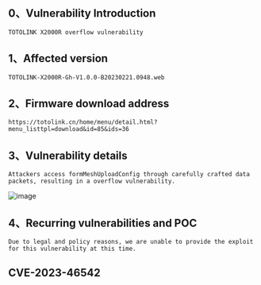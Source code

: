 ## 0、Vulnerability Introduction

```
TOTOLINK X2000R overflow vulnerability
```

## 1、Affected version

```
TOTOLINK-X2000R-Gh-V1.0.0-B20230221.0948.web
```

## 2、Firmware download address

```
https://totolink.cn/home/menu/detail.html?menu_listtpl=download&id=85&ids=36
```

## 3、Vulnerability details

```
Attackers access formMeshUploadConfig through carefully crafted data packets, resulting in a overflow vulnerability.
```

![image](https://github.com/XYIYM/Digging/blob/main/TOTOLINK/X2000R/13/upload/image-20231021195501530.png)

## 4、Recurring vulnerabilities and POC

```
Due to legal and policy reasons, we are unable to provide the exploit for this vulnerability at this time.
```
## CVE-2023-46542
